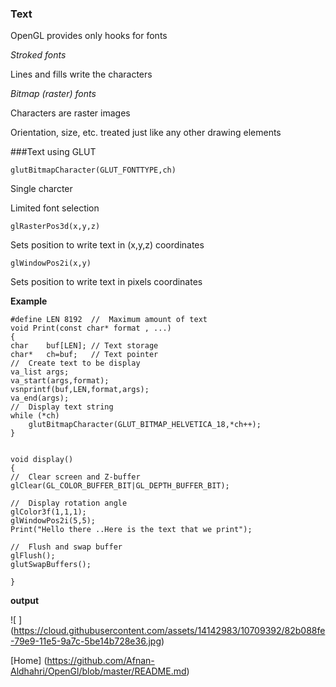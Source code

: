 
### Text 

OpenGL provides only hooks for fonts

*Stroked fonts*

Lines and fills write the characters 

*Bitmap (raster) fonts*

Characters are raster images

Orientation, size, etc. treated just like any other drawing elements

###Text using GLUT

    glutBitmapCharacter(GLUT_FONTTYPE,ch)

Single charcter

Limited font selection

    glRasterPos3d(x,y,z)

Sets position to write text in (x,y,z) coordinates

    glWindowPos2i(x,y)

Sets position to write text in pixels coordinates


**Example**
    
    

    #define LEN 8192  //  Maximum amount of text
    void Print(const char* format , ...)
    {
    char    buf[LEN]; // Text storage
    char*   ch=buf;   // Text pointer
    //  Create text to be display
    va_list args;
    va_start(args,format);
    vsnprintf(buf,LEN,format,args);
    va_end(args);
    //  Display text string
    while (*ch)
        glutBitmapCharacter(GLUT_BITMAP_HELVETICA_18,*ch++);
    }

    
    void display()
    {
    //  Clear screen and Z-buffer
    glClear(GL_COLOR_BUFFER_BIT|GL_DEPTH_BUFFER_BIT);
    
    //  Display rotation angle
    glColor3f(1,1,1);
    glWindowPos2i(5,5);
    Print("Hello there ..Here is the text that we print");
  
    //  Flush and swap buffer
    glFlush();
    glutSwapBuffers();

    }

**output**

![ ] (https://cloud.githubusercontent.com/assets/14142983/10709392/82b088fe-79e9-11e5-9a7c-5be14b728e36.jpg)

[Home] (https://github.com/Afnan-Aldhahri/OpenGl/blob/master/README.md)
